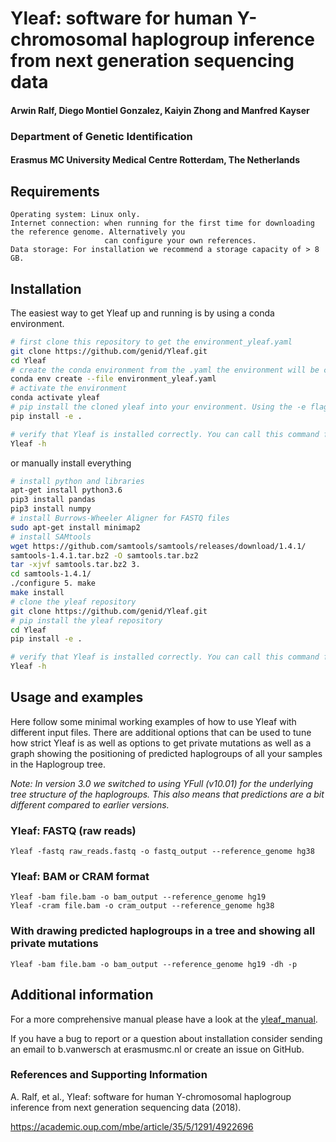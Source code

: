 # Yleaf: software for human Y-chromosomal haplogroup inference from next generation sequencing data

#### Arwin Ralf, Diego Montiel Gonzalez, Kaiyin Zhong and Manfred Kayser

### Department of Genetic Identification 
#### Erasmus MC University Medical Centre Rotterdam, The Netherlands

## Requirements

    Operating system: Linux only. 
    Internet connection: when running for the first time for downloading the reference genome. Alternatively you 
                         can configure your own references.
    Data storage: For installation we recommend a storage capacity of > 8 GB. 

## Installation

The easiest way to get Yleaf up and running is by using a conda environment. 

```bash
# first clone this repository to get the environment_yleaf.yaml
git clone https://github.com/genid/Yleaf.git
cd Yleaf
# create the conda environment from the .yaml the environment will be called yleaf
conda env create --file environment_yleaf.yaml
# activate the environment
conda activate yleaf
# pip install the cloned yleaf into your environment. Using the -e flag allows you to modify the config file in your cloned folder
pip install -e .

# verify that Yleaf is installed correctly. You can call this command from any directory on your system
Yleaf -h 
```      
or manually install everything
```bash
# install python and libraries
apt-get install python3.6
pip3 install pandas
pip3 install numpy
# install Burrows-Wheeler Aligner for FASTQ files
sudo apt-get install minimap2 
# install SAMtools
wget https://github.com/samtools/samtools/releases/download/1.4.1/
samtools-1.4.1.tar.bz2 -O samtools.tar.bz2
tar -xjvf samtools.tar.bz2 3. 
cd samtools-1.4.1/
./configure 5. make
make install
# clone the yleaf repository
git clone https://github.com/genid/Yleaf.git
# pip install the yleaf repository
cd Yleaf
pip install -e .

# verify that Yleaf is installed correctly. You can call this command from any directory on your system
Yleaf -h 
```
## Usage and examples
Here follow some minimal working examples of how to use Yleaf with different input files. There are additional options
that can be used to tune how strict Yleaf is as well as options to get private mutations as well as a graph showing 
the positioning of predicted haplogroups of all your samples in the Haplogroup tree.

_Note: In version 3.0 we switched to using YFull (v10.01) for the underlying tree structure of the haplogroups.
 This also means that predictions are a bit different compared to earlier versions._
### Yleaf: FASTQ (raw reads)

    Yleaf -fastq raw_reads.fastq -o fastq_output --reference_genome hg38
        
### Yleaf: BAM or CRAM format
    Yleaf -bam file.bam -o bam_output --reference_genome hg19 
    Yleaf -cram file.bam -o cram_output --reference_genome hg38 

### With drawing predicted haplogroups in a tree and showing all private mutations

    Yleaf -bam file.bam -o bam_output --reference_genome hg19 -dh -p

## Additional information

For a more comprehensive manual please have a look at the [yleaf_manual](yleaf_manual.pdf).

If you have a bug to report or a question about installation consider sending an email to 
 b.vanwersch at erasmusmc.nl or create an issue on GitHub.


### References and Supporting Information
A. Ralf, et al., Yleaf: software for human Y-chromosomal haplogroup inference from next generation sequencing data (2018).

https://academic.oup.com/mbe/article/35/5/1291/4922696

